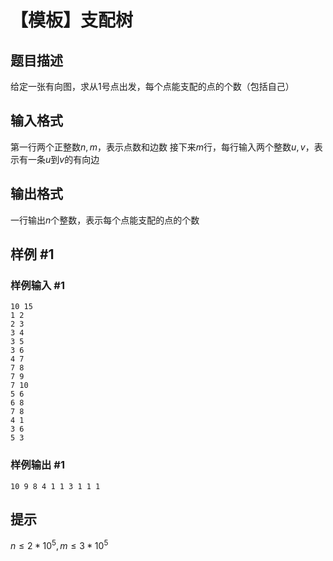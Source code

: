 # 【模板】支配树

## 题目描述

给定一张有向图，求从1号点出发，每个点能支配的点的个数（包括自己）

## 输入格式

第一行两个正整数$n,m$，表示点数和边数
接下来$m$行，每行输入两个整数$u,v$，表示有一条$u$到$v$的有向边

## 输出格式

一行输出$n$个整数，表示每个点能支配的点的个数

## 样例 #1

### 样例输入 #1
```
10 15
1 2
2 3
3 4
3 5
3 6
4 7
7 8
7 9
7 10
5 6
6 8
7 8
4 1
3 6
5 3
```

### 样例输出 #1

```
10 9 8 4 1 1 3 1 1 1
```

## 提示

$n\le2*10^5,m\le3*10^5$
